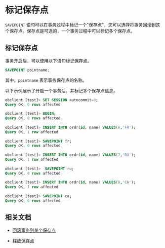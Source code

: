 # 标记保存点

`SAVEPOINT` 语句可以在事务过程中标记一个"保存点"，您可以选择将事务回滚到这个保存点。保存点是可选的，一个事务过程中可以标记多个保存点。

## 标记保存点

事务开启后，可以使用以下语句标记保存点。

```sql
SAVEPOINT pointname;
```

其中，`pointname` 表示事务保存点的名称。

以下示例展示了开启一个事务后，并标记多个保存点信息。

```sql
obclient [test]> SET SESSION autocommit=0;
Query OK, 0 rows affected 
   
obclient [test]> BEGIN;
Query OK, 0 rows affected 
   
obclient [test]> INSERT INTO ordr(id, name) VALUES(6,'FR');
Query OK, 1 row affected 
   
obclient [test]> SAVEPOINT fr;
Query OK, 0 rows affected 
   
obclient [test]> INSERT INTO ordr(id, name) VALUES(7,'RU');
Query OK, 1 row affected 
   
obclient [test]>  SAVEPOINT ru;
Query OK, 0 rows affected 
   
obclient [test]> INSERT INTO ordr(id, name) VALUES(8,'CA');
Query OK, 1 row affected 
   
obclient [test]> SAVEPOINT ca;
Query OK, 0 rows affected
```

## 相关文档

* [回滚事务到某个保存点](../300.transaction-savepoints-of-mysql-mode/200.rollback-to-a-savepoint-of-mysql-mode.md)

* [释放保存点](../300.transaction-savepoints-of-mysql-mode/300.release-a-savepoint-of-mysql-mode.md)
